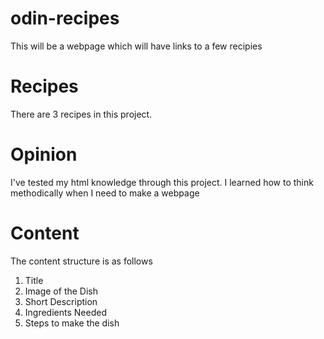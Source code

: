 # odin-recipes
This will be a webpage which will have links to a few recipies

# Recipes
There are 3 recipes in this project.

# Opinion
I've tested my html knowledge through this project.
I learned how to think methodically when I need to make
a webpage

# Content
The content structure is as follows

1. Title
2. Image of the Dish
3. Short Description
4. Ingredients Needed
5. Steps to make the dish
